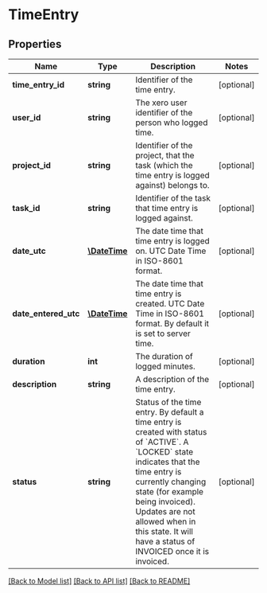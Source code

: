 # TimeEntry

## Properties

 Name                 | Type                          | Description                                                                                                                                                                                                                                                                                                           | Notes      
----------------------|-------------------------------|-----------------------------------------------------------------------------------------------------------------------------------------------------------------------------------------------------------------------------------------------------------------------------------------------------------------------|------------
 **time_entry_id**    | **string**                    | Identifier of the time entry.                                                                                                                                                                                                                                                                                         | [optional] 
 **user_id**          | **string**                    | The xero user identifier of the person who logged time.                                                                                                                                                                                                                                                               | [optional] 
 **project_id**       | **string**                    | Identifier of the project, that the task (which the time entry is logged against) belongs to.                                                                                                                                                                                                                         | [optional] 
 **task_id**          | **string**                    | Identifier of the task that time entry is logged against.                                                                                                                                                                                                                                                             | [optional] 
 **date_utc**         | [**\DateTime**](\DateTime.md) | The date time that time entry is logged on. UTC Date Time in ISO-8601 format.                                                                                                                                                                                                                                         | [optional] 
 **date_entered_utc** | [**\DateTime**](\DateTime.md) | The date time that time entry is created. UTC Date Time in ISO-8601 format. By default it is set to server time.                                                                                                                                                                                                      | [optional] 
 **duration**         | **int**                       | The duration of logged minutes.                                                                                                                                                                                                                                                                                       | [optional] 
 **description**      | **string**                    | A description of the time entry.                                                                                                                                                                                                                                                                                      | [optional] 
 **status**           | **string**                    | Status of the time entry. By default a time entry is created with status of &#x60;ACTIVE&#x60;. A &#x60;LOCKED&#x60; state indicates that the time entry is currently changing state (for example being invoiced). Updates are not allowed when in this state. It will have a status of INVOICED once it is invoiced. | [optional] 

[[Back to Model list]](../README.md#documentation-for-models) [[Back to API list]](../README.md#documentation-for-api-endpoints) [[Back to README]](../README.md)


